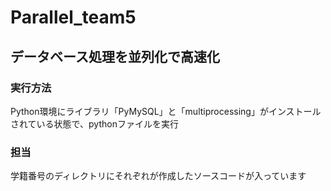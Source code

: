 # Parallel_team5
## データベース処理を並列化で高速化

### 実行方法
Python環境にライブラリ「PyMySQL」と「multiprocessing」がインストールされている状態で、pythonファイルを実行

### 担当
学籍番号のディレクトリにそれぞれが作成したソースコードが入っています

